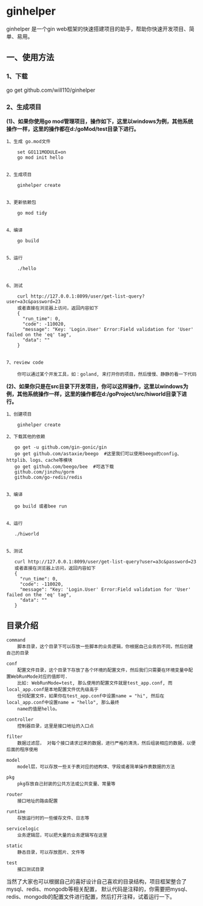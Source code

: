 # ginhelper
ginhelper 是一个gin web框架的快速搭建项目的助手，帮助你快速开发项目、简单、易用。


## 一、使用方法

### 1、下载
go get github.com/will110/ginhelper


### 2、生成项目

__(1)、如果你使用go mod管理项目，操作如下，这里以windows为例，其他系统操作一样，这里的操作都在d:/goMod/test目录下进行。__

    1、生成 go.mod文件
    
        set GO111MODULE=on
        go mod init hello


    2、生成项目
    
        ginhelper create


    3、更新依赖包
    
        go mod tidy
    
    
    4、编译
    
        go build
    

    5、运行
    
        ./hello
        
        
    6、测试
    
        curl http://127.0.0.1:8099/user/get-list-query?user=a3c&password=23
        或者直接在浏览器上访问，返回内容如下
        {
          "run_time": 0,
          "code": -110020,
          "message": "Key: 'Login.User' Error:Field validation for 'User' failed on the 'eq' tag",
          "data": ""
        }


    7、review code

        你可以通过某个开发工具，如：goland, 来打开你的项目，然后慢慢、静静的看一下代码



__(2)、如果你只是在src目录下开发项目，你可以这样操作，这里以windows为例，其他系统操作一样，这里的操作都在d:/goProject/src/hiworld目录下进行。__
        
    1、创建项目
    
        ginhelper create
       
    2、下载其他的依赖
    
       go get -u github.com/gin-gonic/gin
       go get github.com/astaxie/beego  #这里我们可以使用beego的config、httplib、logs、cache等模块
       go get github.com/beego/bee  #可选下载
       github.com/jinzhu/gorm
       github.com/go-redis/redis
       
       
    3、编译
    
       go build 或者bee run
       
       
    4、运行
    
       ./hiworld
       
       
    5、测试
       
       curl http://127.0.0.1:8099/user/get-list-query?user=a3c&password=23
       或者直接在浏览器上访问，返回内容如下
       {
         "run_time": 0,
         "code": -110020,
         "message": "Key: 'Login.User' Error:Field validation for 'User' failed on the 'eq' tag",
         "data": ""
       }
    


## 目录介绍

    command  
        脚本目录，这个目录下可以存放一些脚本的业务逻辑，你根据自己业务的不同，然后创建自己的目录
        
    conf
        配置文件目录，这个目录下存放了各个环境的配置文件，然后我们只需要在环境变量中配置WebRunMode对应的值即可.
        比如: WebRunMode=test, 那么使用的配置文件就是test_app.conf, 而local_app.conf是本地配置文件优先级高于
        任何配置文件，如果你在test_app.conf中设置name = "hi", 然后在local_app.conf中设置name = "hello", 那么最终
        name的值是hello。
        
    controller
        控制器目录，这里是接口地址的入口点
    
    filter
        数据过滤层， 对每个接口请求过来的数据，进行严格的清洗，然后组装相应的数据，以便后面的程序使用
    
    model
        model层，可以存放一些关于表对应的结构体、字段或者简单操作表数据的方法
    
    pkg
        pkg存放自己封装的公共方法或公共变量、常量等
        
    router
        接口地址的路由配置
        
    runtime
        存放运行时的一些缓存文件、日志等
        
    servicelogic
        业务逻辑层，可以把大量的业务逻辑写在这里
        
    static
        静态目录，可以存放图片、文件等
        
    test
        接口测试目录



当然了大家也可以根据自己的喜好设计自己喜欢的目录结构，项目框架整合了mysql、redis、mongodb等相关配置，
默认代码是注释的，你需要把mysql、redis、mongodb的配置文件进行配置，然后打开注释，试着运行一下。